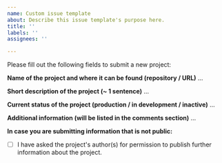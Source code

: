 ```yaml
---
name: Custom issue template
about: Describe this issue template's purpose here.
title: ''
labels: ''
assignees: ''

---
```


Please fill out the following fields to submit a new project:

**Name of the project and where it can be found (repository / URL)**
...

**Short description of the project (~ 1 sentence)**
...

**Current status of the project (production / in development / inactive)**
...

**Additional information (will be listed in the comments section)**
...

**In case you are submitting information that is not public:**
- [ ] I have asked the project's author(s) for permission to publish further information about the project.
